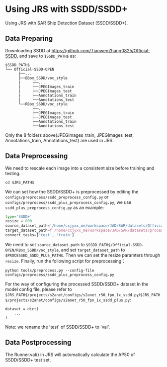 # Using JRS with SSDD/SSDD+
Using JRS with SAR Ship Detection Dataset (SSDD/SSDD+).
## Data Preparing
Downloading SSDD at https://github.com/TianwenZhang0825/Official-SSDD, and save to `$SSDD_PATH$` as:
```
$SSDD_PATH$
└── Official-SSDD-OPEN
      ├──...
      ├──BBox_SSDD/voc_style
      |     ├──...
      |     ├──JPEGImages_train
      |     ├──JPEGImages_test
      |     ├──Annotations_train
      |     └──Annotations_test
      └──RBox_SSDD/voc_style
            ├──...
            ├──JPEGImages_train
            ├──JPEGImages_test
            ├──Annotations_train
            └──Annotations_test
```
Only the 8 folders above(JPEGImages_train, JPEGImages_test, Annotations_train, Annotations_test) are used in JRS.
## Data Preprocessing
We need to rescale each image into a consistent size before training and testing.
```
cd $JRS_PATH$
```
We can set how the SSDD/SSDD+ is preprocessed by editing the `configs/preprocess/ssdd_preprocess_config.py` or `configs/preprocess/ssdd_plus_preprocess_config.py`, we use `ssdd_plus_preprocess_config.py` as an example:
```python
type='SSDD+'
resize = 800
source_dataset_path='/home/cxjyxx_me/workspace/JAD/SAR/datasets/Official-SSDD-OPEN/RBox_SSDD/voc_style'
target_dataset_path=f'/home/cxjyxx_me/workspace/JAD/SAR/datasets/processed_SSDD_plus/'
convert_tasks=['test', 'train']
```
We need to set `source_dataset_path` to `$SSDD_PATH$/Official-SSDD-OPEN/RBox_SSDD/voc_style`, and set `target_dataset_path` to `$PROCESSED_SSDD_PLUS_PATH$`.
Then we can set the resize paramters through `resize`.
Finally, run the following script for preprocessing：
```
python tools/preprocess.py --config-file configs/preprocess/ssdd_plus_preprocess_config.py
```
For the way of configuring the processed SSDD/SSDD+ dataset in the model config file, please refer to `$JRS_PATH$/projects/s2anet/configs/s2anet_r50_fpn_1x_ssdd.py`/`$JRS_PATH$/projects/s2anet/configs/s2anet_r50_fpn_1x_ssdd_plus.py`:
```
dataset = dict(
    ...
)
```
Note: we rename the 'test' of SSDD/SSDD+ to 'val'.
## Data Postprocessing
The Runner.val() in JRS will automatically calculate the AP50 of SSDD/SSDD+ test set. 